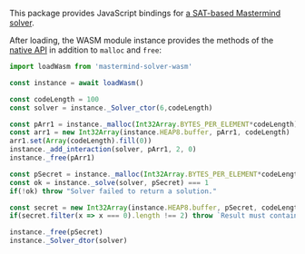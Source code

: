 This package provides JavaScript bindings for [a SAT-based Mastermind solver](https://github.com/bohlender/mastermind-solver).

After loading, the WASM module instance provides the methods of the [native API](https://github.com/bohlender/mastermind-solver/blob/master/mastermind-solver-cpp/src/api.h) in addition to `malloc` and `free`:
```javascript
import loadWasm from 'mastermind-solver-wasm'

const instance = await loadWasm()

const codeLength = 100
const solver = instance._Solver_ctor(6,codeLength)

const pArr1 = instance._malloc(Int32Array.BYTES_PER_ELEMENT*codeLength)
const arr1 = new Int32Array(instance.HEAP8.buffer, pArr1, codeLength)
arr1.set(Array(codeLength).fill(0))
instance._add_interaction(solver, pArr1, 2, 0)
instance._free(pArr1)

const pSecret = instance._malloc(Int32Array.BYTES_PER_ELEMENT*codeLength)
const ok = instance._solve(solver, pSecret) === 1
if(!ok) throw "Solver failed to return a solution."

const secret = new Int32Array(instance.HEAP8.buffer, pSecret, codeLength)
if(secret.filter(x => x === 0).length !== 2) throw `Result must contain exactly two zeros: ${secret}`

instance._free(pSecret)
instance._Solver_dtor(solver)
```